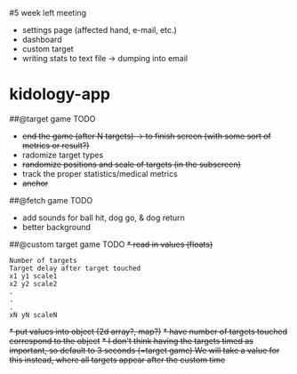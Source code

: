 #5 week left meeting
* settings page (affected hand, e-mail, etc.)
* dashboard
* custom target
* writing stats to text file -> dumping into email

kidology-app
============
##@target game TODO
* ~~end the game (after N targets) -> to finish screen (with some sort of metrics or result?)~~
* radomize target types
* ~~randomize positions and scale of targets (in the subscreen)~~
* track the proper statistics/medical metrics
* ~~anchor~~

##@fetch game TODO
* add sounds for ball hit, dog go, & dog return
* better background

##@custom target game TODO
~~* read in values (floats)~~
```
Number of targets
Target delay after target touched
x1 y1 scale1
x2 y2 scale2
.
.
.
xN yN scaleN
```
~~* put values into object (2d array?, map?)~~
~~* have number of targets touched correspond to the object~~
~~* ~~I don't think having the targets timed as important, so default to 3 seconds (=target game)~~ We will take a value for this instead, where all targets appear after the custom time~~


